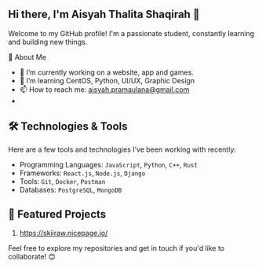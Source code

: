## Hi there, I'm Aisyah Thalita Shaqirah 👋

Welcome to my GitHub profile! I'm a passionate student, constantly learning and building new things. 

🚀 About Me

- 🔭 I’m currently working on a website, app and games.
- 🌱 I’m learning CentOS, Python, UI/UX, Graphic Design
- 📫 How to reach me: aisyah.pramaulana@gmail.com
- 
## 🛠️ Technologies & Tools

Here are a few tools and technologies I’ve been working with recently:

- Programming Languages: `JavaScript`, `Python`, `C++`, `Rust`
- Frameworks: `React.js`, `Node.js`, `Django`
- Tools: `Git`, `Docker`, `Postman`
- Databases: `PostgreSQL`, `MongoDB`

## 📄 Featured Projects

1. https://skiiraw.nicepage.io/

Feel free to explore my repositories and get in touch if you'd like to collaborate! 😊

